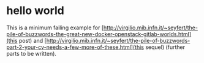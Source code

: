 # hello world

This is a minimum failing example for
[http://virgilio.mib.infn.it/~seyfert/the-pile-of-buzzwords-the-great-new-docker-openstack-gitlab-worlds.html](this
post) and
[http://virgilio.mib.infn.it/~seyfert/the-pile-of-buzzwords-part-2-your-cv-needs-a-few-more-of-these.html](this
sequel) (further parts to be written).
